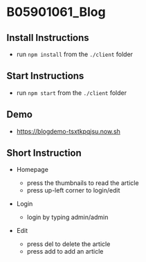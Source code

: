 # B05901061_Blog

## Install Instructions
  - run `npm install` from the `./client` folder

## Start Instructions
  - run `npm start` from the `./client` folder

## Demo
  - https://blogdemo-tsxtkpqjsu.now.sh

## Short Instruction
  - Homepage
    - press the thumbnails to read the article
    - press up-left corner to login/edit

  - Login
    - login by typing admin/admin

  - Edit
    - press del to delete the article
    - press add to add an article
